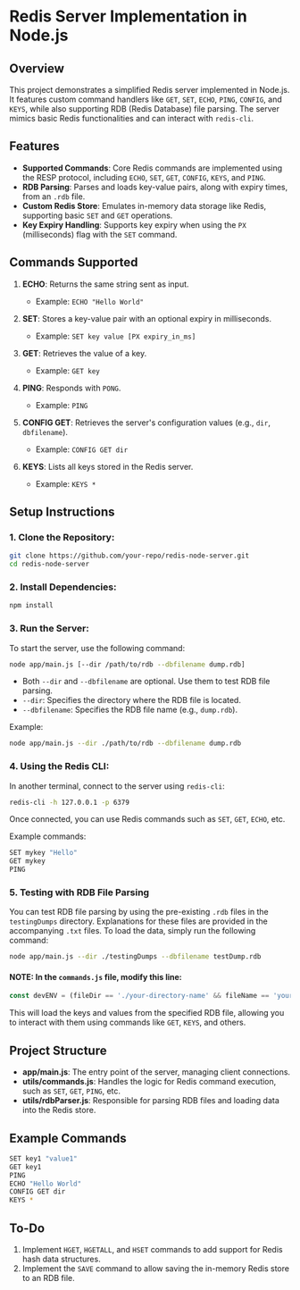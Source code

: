 
# Redis Server Implementation in Node.js

## Overview

This project demonstrates a simplified Redis server implemented in Node.js. It features custom command handlers like `GET`, `SET`, `ECHO`, `PING`, `CONFIG`, and `KEYS`, while also supporting RDB (Redis Database) file parsing. The server mimics basic Redis functionalities and can interact with `redis-cli`.

## Features

- **Supported Commands**: Core Redis commands are implemented using the RESP protocol, including `ECHO`, `SET`, `GET`, `CONFIG`, `KEYS`, and `PING`.
- **RDB Parsing**: Parses and loads key-value pairs, along with expiry times, from an `.rdb` file.
- **Custom Redis Store**: Emulates in-memory data storage like Redis, supporting basic `SET` and `GET` operations.
- **Key Expiry Handling**: Supports key expiry when using the `PX` (milliseconds) flag with the `SET` command.

## Commands Supported

1. **ECHO**: Returns the same string sent as input.
   - Example: `ECHO "Hello World"`
  
2. **SET**: Stores a key-value pair with an optional expiry in milliseconds.
   - Example: `SET key value [PX expiry_in_ms]`
   
3. **GET**: Retrieves the value of a key.
   - Example: `GET key`
   
4. **PING**: Responds with `PONG`.
   - Example: `PING`
   
5. **CONFIG GET**: Retrieves the server's configuration values (e.g., `dir`, `dbfilename`).
   - Example: `CONFIG GET dir`
   
6. **KEYS**: Lists all keys stored in the Redis server.
   - Example: `KEYS *`
  
## Setup Instructions

### 1. Clone the Repository:

```bash
git clone https://github.com/your-repo/redis-node-server.git
cd redis-node-server
```

### 2. Install Dependencies:

```bash
npm install
```

### 3. Run the Server:

To start the server, use the following command:

```bash
node app/main.js [--dir /path/to/rdb --dbfilename dump.rdb]
```

- Both `--dir` and `--dbfilename` are optional. Use them to test RDB file parsing.
- `--dir`: Specifies the directory where the RDB file is located.
- `--dbfilename`: Specifies the RDB file name (e.g., `dump.rdb`).

Example:

```bash
node app/main.js --dir ./path/to/rdb --dbfilename dump.rdb
```

### 4. Using the Redis CLI:

In another terminal, connect to the server using `redis-cli`:

```bash
redis-cli -h 127.0.0.1 -p 6379
```

Once connected, you can use Redis commands such as `SET`, `GET`, `ECHO`, etc.

Example commands:

```bash
SET mykey "Hello"
GET mykey
PING
```

### 5. Testing with RDB File Parsing

You can test RDB file parsing by using the pre-existing `.rdb` files in the `testingDumps` directory. Explanations for these files are provided in the accompanying `.txt` files. To load the data, simply run the following command:

```bash
node app/main.js --dir ./testingDumps --dbfilename testDump.rdb
```
#### NOTE: In the `commands.js` file, modify this line:

```javascript
const devENV = (fileDir == './your-directory-name' && fileName == 'your-dump.rdb-name') ? true : false;
```

This will load the keys and values from the specified RDB file, allowing you to interact with them using commands like `GET`, `KEYS`, and others.

## Project Structure

- **app/main.js**: The entry point of the server, managing client connections.
- **utils/commands.js**: Handles the logic for Redis command execution, such as `SET`, `GET`, `PING`, etc.
- **utils/rdbParser.js**: Responsible for parsing RDB files and loading data into the Redis store.

## Example Commands

```bash
SET key1 "value1"
GET key1
PING
ECHO "Hello World"
CONFIG GET dir
KEYS *
```

## To-Do

1. Implement `HGET`, `HGETALL`, and `HSET` commands to add support for Redis hash data structures.
2. Implement the `SAVE` command to allow saving the in-memory Redis store to an RDB file.


